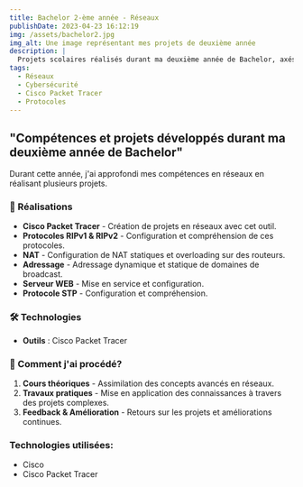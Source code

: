 ```yaml
---
title: Bachelor 2-ème année - Réseaux 
publishDate: 2023-04-23 16:12:19
img: /assets/bachelor2.jpg
img_alt: Une image représentant mes projets de deuxième année
description: |
  Projets scolaires réalisés durant ma deuxième année de Bachelor, axés sur les réseaux informatiques.
tags:
  - Réseaux
  - Cybersécurité
  - Cisco Packet Tracer
  - Protocoles
---
```


## "Compétences et projets développés durant ma deuxième année de Bachelor"

Durant cette année, j'ai approfondi mes compétences en réseaux en réalisant plusieurs projets.

### 🚀 Réalisations

- **Cisco Packet Tracer** - Création de projets en réseaux avec cet outil.
- **Protocoles RIPv1 & RIPv2** - Configuration et compréhension de ces protocoles.
- **NAT** - Configuration de NAT statiques et overloading sur des routeurs.
- **Adressage** - Adressage dynamique et statique de domaines de broadcast.
- **Serveur WEB** - Mise en service et configuration.
- **Protocole STP** - Configuration et compréhension.

### 🛠 Technologies

- **Outils** : Cisco Packet Tracer

### 🔧 Comment j'ai procédé?

1. **Cours théoriques** - Assimilation des concepts avancés en réseaux.
2. **Travaux pratiques** - Mise en application des connaissances à travers des projets complexes.
3. **Feedback & Amélioration** - Retours sur les projets et améliorations continues.

### Technologies utilisées:

- Cisco
- Cisco Packet Tracer
